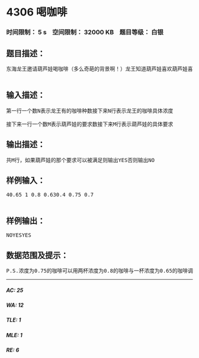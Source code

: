 # 4306 喝咖啡   
### 时间限制： 5 s&nbsp;&nbsp;&nbsp;&nbsp;空间限制： 32000 KB&nbsp;&nbsp;&nbsp;&nbsp;题目等级： 白银  
## 题目描述：  

<pre>
东海龙王邀请葫芦娃喝咖啡（多么奇葩的背景啊！）龙王知道葫芦娃喜欢葫芦娃喜欢特定浓度的咖啡（咖啡浓度为0到1直接的小数，不超过9位），龙王想知道葫芦娃所想要的咖啡能否被调出（东海地大物博，咖啡无限供应）……嘿！水娃……。  

</pre>
  
  
## 输入描述：  

<pre>
第一行一个数N表示龙王有的咖啡种数接下来N行表示龙王的咖啡具体浓度  
  
接下来一行一个数M表示葫芦娃的要求数接下来M行表示葫芦娃的具体要求
</pre>
  
  
## 输出描述：  

<pre>
共M行，如果葫芦娃的那个要求可以被满足则输出YES否则输出NO
</pre>
  
  
## 样例输入：  

<pre>
40.65 1 0.8 0.630.4 0.75 0.7  

</pre>
  
  
## 样例输出：  

<pre>
NOYESYES
</pre>
  
  
## 数据范围及提示：  

<pre>
P.S.浓度为0.75的咖啡可以用两杯浓度为0.8的咖啡与一杯浓度为0.65的咖啡调成浓度为0.7的咖啡可以用一杯浓度为0.8的咖啡与一杯浓度为0.6的咖啡调成N，M<100,000,000咖啡浓度最长保留9位好惊悚的白银题是不是？However marshtomp would see everything这题坑惨了好多同学呢QAQ其实………………
</pre>
  
  
***  

##### AC: 25  
##### WA: 12  
##### TLE: 1  
##### MLE: 1  
##### RE: 6  
